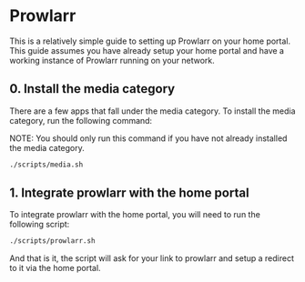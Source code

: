# Prowlarr

This is a relatively simple guide to setting up Prowlarr on your home portal. This guide assumes you have already setup your home portal and have a working instance of Prowlarr running on your network.

## 0. Install the media category

There are a few apps that fall under the media category. To install the media category, run the following command:

NOTE: You should only run this command if you have not already installed the media category.

```bash
./scripts/media.sh
```

## 1. Integrate prowlarr with the home portal

To integrate prowlarr with the home portal, you will need to run the following script:

```bash
./scripts/prowlarr.sh
```

And that is it, the script will ask for your link to prowlarr and setup a redirect to it via the home portal.
